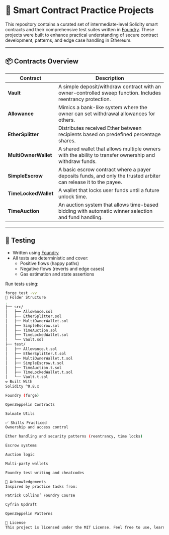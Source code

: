 # 🔐 Smart Contract Practice Projects

This repository contains a curated set of intermediate-level Solidity smart contracts and their comprehensive test suites written in [Foundry](https://book.getfoundry.sh/). These projects were built to enhance practical understanding of secure contract development, patterns, and edge case handling in Ethereum.

---

## 📦 Contracts Overview

| Contract             | Description                                                                                                     |
| -------------------- | --------------------------------------------------------------------------------------------------------------- |
| **Vault**            | A simple deposit/withdraw contract with an owner-controlled sweep function. Includes reentrancy protection.     |
| **Allowance**        | Mimics a bank-like system where the owner can set withdrawal allowances for others.                             |
| **EtherSplitter**    | Distributes received Ether between recipients based on predefined percentage shares.                            |
| **MultiOwnerWallet** | A shared wallet that allows multiple owners with the ability to transfer ownership and withdraw funds.          |
| **SimpleEscrow**     | A basic escrow contract where a payer deposits funds, and only the trusted arbiter can release it to the payee. |
| **TimeLockedWallet** | A wallet that locks user funds until a future unlock time.                                                      |
| **TimeAuction**      | An auction system that allows time-based bidding with automatic winner selection and fund handling.             |

---

## 🧪 Testing

- Written using [Foundry](https://github.com/foundry-rs/foundry)
- All tests are deterministic and cover:
  - Positive flows (happy paths)
  - Negative flows (reverts and edge cases)
  - Gas estimation and state assertions

Run tests using:

```bash
forge test -vv
📁 Folder Structure
.
├── src/
│   ├── Allowance.sol
│   ├── EtherSplitter.sol
│   ├── MultiOwnerWallet.sol
│   ├── SimpleEscrow.sol
│   ├── TimeAuction.sol
│   ├── TimeLockedWallet.sol
│   └── Vault.sol
├── test/
│   ├── Allowance.t.sol
│   ├── EtherSplitter.t.sol
│   ├── MultiOwnerWallet.t.sol
│   ├── SimpleEscrow.t.sol
│   ├── TimeAuction.t.sol
│   ├── TimeLockedWallet.t.sol
│   └── Vault.t.sol
⚒️ Built With
Solidity ^0.8.x

Foundry (forge)

OpenZeppelin Contracts

Solmate Utils

✅ Skills Practiced
Ownership and access control

Ether handling and security patterns (reentrancy, time locks)

Escrow systems

Auction logic

Multi-party wallets

Foundry test writing and cheatcodes

🙌 Acknowledgements
Inspired by practice tasks from:

Patrick Collins’ Foundry Course

Cyfrin Updraft

OpenZeppelin Patterns

📜 License
This project is licensed under the MIT License. Feel free to use, learn from, or build upon it
